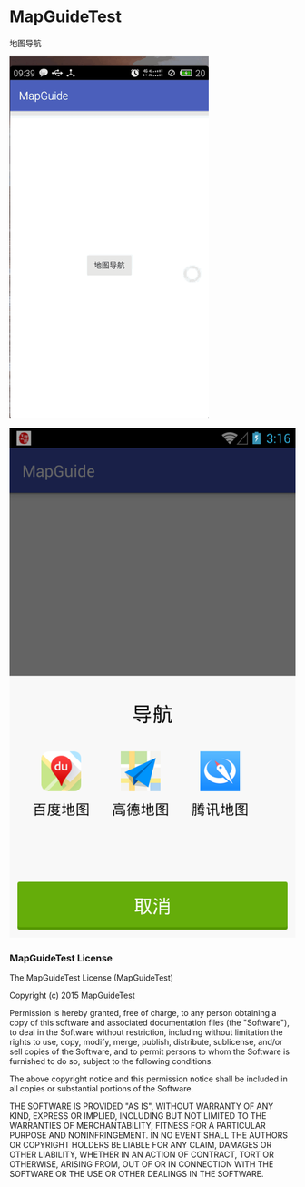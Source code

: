 # MapGuideTest


地图导航

![](https://github.com/CrazyTT/MapGuideTest/blob/master/pic/1232131312.gif?raw=true)

![](https://github.com/CrazyTT/MapGuideTest/blob/master/pic/device-2016-01-11-111638.png?raw=true)



### MapGuideTest License

The MapGuideTest License (MapGuideTest)

Copyright (c) 2015 MapGuideTest

Permission is hereby granted, free of charge, to any person obtaining a copy
of this software and associated documentation files (the "Software"), to deal
in the Software without restriction, including without limitation the rights
to use, copy, modify, merge, publish, distribute, sublicense, and/or sell
copies of the Software, and to permit persons to whom the Software is
furnished to do so, subject to the following conditions:

The above copyright notice and this permission notice shall be included in all
copies or substantial portions of the Software.

THE SOFTWARE IS PROVIDED "AS IS", WITHOUT WARRANTY OF ANY KIND, EXPRESS OR
IMPLIED, INCLUDING BUT NOT LIMITED TO THE WARRANTIES OF MERCHANTABILITY,
FITNESS FOR A PARTICULAR PURPOSE AND NONINFRINGEMENT. IN NO EVENT SHALL THE
AUTHORS OR COPYRIGHT HOLDERS BE LIABLE FOR ANY CLAIM, DAMAGES OR OTHER
LIABILITY, WHETHER IN AN ACTION OF CONTRACT, TORT OR OTHERWISE, ARISING FROM,
OUT OF OR IN CONNECTION WITH THE SOFTWARE OR THE USE OR OTHER DEALINGS IN THE
SOFTWARE.
```
